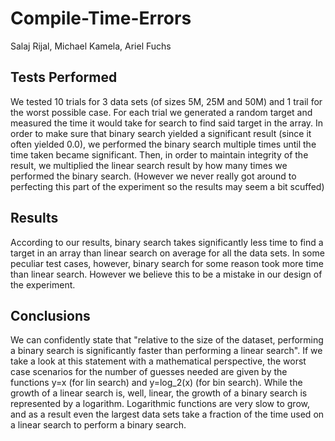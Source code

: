# Compile-Time-Errors
Salaj Rijal, Michael Kamela, Ariel Fuchs

## Tests Performed
We tested 10 trials for 3 data sets (of sizes 5M, 25M and 50M) and 1 trail for the worst possible case. For each trial we generated a random target and measured the time it would take for search to find said target in the array. In order to make sure that binary search yielded a significant result (since it often yielded 0.0), we performed the binary search multiple times until the time taken became significant. Then, in order to maintain integrity of the result, we multiplied the linear search result by how many times we performed the binary search. (However we never really got around to perfecting this part of the experiment so the results may seem a bit scuffed)

## Results
According to our results, binary search takes significantly less time to find a target in an array than linear search on average for all the data sets. In some peculiar test cases, however,
binary search for some reason took more time than linear search. However we believe this to be a mistake in our design of the experiment.

## Conclusions
We can confidently state that "relative to the size of the dataset, performing a binary search is significantly faster than performing a linear search". If we take a look at this statement with a mathematical perspective, the worst case scenarios for the number of guesses needed are given by the functions y=x (for lin search) and y=log_2(x) (for bin search). While the growth of a linear search is, well, linear, the growth of a binary search is represented by a logarithm. Logarithmic functions are very slow to grow, and as a result even the largest data sets take a fraction of the time used on a linear search to perform a binary search.
